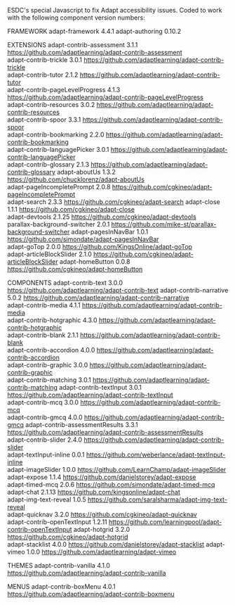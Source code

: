 ESDC's special Javascript to fix Adapt accessibility issues.
Coded to work with the following component version numbers:

FRAMEWORK
adapt-framework			4.4.1 
adapt-authoring			0.10.2

EXTENSIONS
adapt-contrib-assessment	3.1.1	https://github.com/adaptlearning/adapt-contrib-assessment	
adapt-contrib-trickle		3.0.1	https://github.com/adaptlearning/adapt-contrib-trickle	
adapt-contrib-tutor		2.1.2	https://github.com/adaptlearning/adapt-contrib-tutor	
adapt-contrib-pageLevelProgress	4.1.3	https://github.com/adaptlearning/adapt-contrib-pageLevelProgress	
adapt-contrib-resources		3.0.2	https://github.com/adaptlearning/adapt-contrib-resources	
adapt-contrib-spoor		3.3.1	https://github.com/adaptlearning/adapt-contrib-spoor	
adapt-contrib-bookmarking	2.2.0	https://github.com/adaptlearning/adapt-contrib-bookmarking	
adapt-contrib-languagePicker	3.0.1	https://github.com/adaptlearning/adapt-contrib-languagePicker	
adapt-contrib-glossary		2.1.3	https://github.com/adaptlearning/adapt-contrib-glossary	
adapt-aboutUs			1.3.2	https://github.com/chucklorenz/adapt-aboutUs	
adapt-pageIncompletePrompt	2.0.8	https://github.com/cgkineo/adapt-pageIncompletePrompt	
adapt-search			2.3.3	https://github.com/cgkineo/adapt-search	
adapt-close			1.1.1	https://github.com/cgkineo/adapt-close	
adapt-devtools			2.1.25	https://github.com/cgkineo/adapt-devtools	
parallax-background-switcher	2.0.1	https://github.com/mike-st/parallax-background-switcher	
adapt-pagesInNavBar		1.0.1	https://github.com/simondate/adapt-pagesInNavBar	
adapt-goTop			2.0.0	https://github.com/KingsOnline/adapt-goTop	
adapt-articleBlockSlider	2.1.0	https://github.com/cgkineo/adapt-articleBlockSlider	
adapt-homeButton		0.0.8	https://github.com/cgkineo/adapt-homeButton	

COMPONENTS
adapt-contrib-text		3.0.0	https://github.com/adaptlearning/adapt-contrib-text	
adapt-contrib-narrative		5.0.2	https://github.com/adaptlearning/adapt-contrib-narrative	
adapt-contrib-media		4.1.1	https://github.com/adaptlearning/adapt-contrib-media	
adapt-contrib-hotgraphic	4.3.0	https://github.com/adaptlearning/adapt-contrib-hotgraphic	
adapt-contrib-blank		2.1.1	https://github.com/adaptlearning/adapt-contrib-blank	
adapt-contrib-accordion		4.0.0	https://github.com/adaptlearning/adapt-contrib-accordion	
adapt-contrib-graphic		3.0.0	https://github.com/adaptlearning/adapt-contrib-graphic	
adapt-contrib-matching		3.0.1	https://github.com/adaptlearning/adapt-contrib-matching	
adapt-contrib-textInput		3.0.1	https://github.com/adaptlearning/adapt-contrib-textInput	
adapt-contrib-mcq		3.0.0	https://github.com/adaptlearning/adapt-contrib-mcq	
adapt-contrib-gmcq		4.0.0	https://github.com/adaptlearning/adapt-contrib-gmcq	
adapt-contrib-assessmentResults	3.3.1	https://github.com/adaptlearning/adapt-contrib-assessmentResults	
adapt-contrib-slider		2.4.0	https://github.com/adaptlearning/adapt-contrib-slider	
adapt-textInput-inline		0.0.1	https://github.com/weberlance/adapt-textInput-inline	
adapt-imageSlider		1.0.0	https://github.com/LearnChamp/adapt-imageSlider	
adapt-expose			1.1.4	https://github.com/danielstorey/adapt-expose	
adapt-timed-mcq			2.0.6	https://github.com/simondate/adapt-timed-mcq	
adapt-chat			2.1.13	https://github.com/kingsonline/adapt-chat	
adapt-img-text-reveal		1.0.5	https://github.com/saralsharma/adapt-img-text-reveal	
adapt-quicknav			3.2.0	https://github.com/cgkineo/adapt-quicknav	
adapt-contrib-openTextInput	1.2.11	https://github.com/learningpool/adapt-contrib-openTextInput	
adapt-hotgrid			3.2.0	https://github.com/cgkineo/adapt-hotgrid	
adapt-stacklist			4.0.0	https://github.com/danielstorey/adapt-stacklist	
adapt-vimeo			1.0.0	https://github.com/adaptlearning/adapt-vimeo

THEMES
adapt-contrib-vanilla		4.1.0	https://github.com/adaptlearning/adapt-contrib-vanilla	

MENUS
adapt-contrib-boxMenu		4.0.1	https://github.com/adaptlearning/adapt-contrib-boxmenu	
